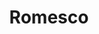 ---
title: Romesco
picture: no-image
ingredients:
- 12 roasted red peppers
- 1C almonds
- 4 garlic cloves
- 2T ACV
- 1T paprika
- 1T salt
- 1t cayenne
- 1.5C Olive Oil
steps:
- combine in blender and blend
---